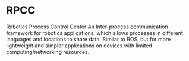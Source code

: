 # RPCC
Robotics Process Control Center
An Inter-process  communication framework for robotics applications, which allows processes in different languages and locations to share data. Similar to ROS, but for more lightweight and simpler applications on devices with limited computing/networking resources.
